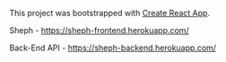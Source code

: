 This project was bootstrapped with [Create React App](https://github.com/facebook/create-react-app).

Sheph - https://sheph-frontend.herokuapp.com/

Back-End API - https://sheph-backend.herokuapp.com/

